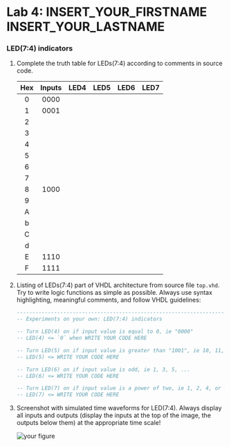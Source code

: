 # Lab 4: INSERT_YOUR_FIRSTNAME INSERT_YOUR_LASTNAME

### LED(7:4) indicators

1. Complete the truth table for LEDs(7:4) according to comments in source code.

   | **Hex** | **Inputs** | **LED4** | **LED5** | **LED6** | **LED7** |
   | :-: | :-: | :-: | :-: | :-: | :-: |
   | 0 | 0000 |  |  |  |  |
   | 1 | 0001 |  |  |  |  |
   | 2 |      |  |  |  |  |
   | 3 |      |  |  |  |  |
   | 4 |      |  |  |  |  |
   | 5 |      |  |  |  |  |
   | 6 |      |  |  |  |  |
   | 7 |      |  |  |  |  |
   | 8 | 1000 |  |  |  |  |
   | 9 |      |  |  |  |  |
   | A |      |  |  |  |  |
   | b |      |  |  |  |  |
   | C |      |  |  |  |  |
   | d |      |  |  |  |  |
   | E | 1110 |  |  |  |  |
   | F | 1111 |  |  |  |  |

2. Listing of LEDs(7:4) part of VHDL architecture from source file `top.vhd`. Try to write logic functions as simple as possible. Always use syntax highlighting, meaningful comments, and follow VHDL guidelines:

   ```vhdl
   --------------------------------------------------------------------
   -- Experiments on your own: LED(7:4) indicators

   -- Turn LED(4) on if input value is equal to 0, ie "0000"
   -- LED(4) <= `0` when WRITE YOUR CODE HERE

   -- Turn LED(5) on if input value is greater than "1001", ie 10, 11, 12, ...
   -- LED(5) <= WRITE YOUR CODE HERE

   -- Turn LED(6) on if input value is odd, ie 1, 3, 5, ...
   -- LED(6) <= WRITE YOUR CODE HERE

   -- Turn LED(7) on if input value is a power of two, ie 1, 2, 4, or 8
   -- LED(7) <= WRITE YOUR CODE HERE
   ```

3. Screenshot with simulated time waveforms for LED(7:4). Always display all inputs and outputs (display the inputs at the top of the image, the outputs below them) at the appropriate time scale!

   ![your figure]()
